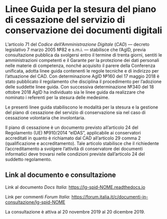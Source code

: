 # Linee Guida per la stesura del piano di cessazione del servizio di conservazione dei documenti digitali

L’articolo 71 del *Codice dell’Amministrazione Digitale* (*CAD*) ― decreto legislativo 7 marzo 2005 №82 e s.m.i. ― stabilisce che l’AgID, previa consultazione pubblica da svolgersi entro il termine di trenta giorni, sentiti le amministrazioni competenti e il Garante per la protezione dei dati personali nelle materie di competenza, nonché acquisito il parere della Conferenza unificata, adotta linee guida contenenti le regole tecniche e di indirizzo per l’attuazione del CAD. Con determinazione AgID №160 del 17 maggio 2018 è stato pubblicato il regolamento che disciplina il procedimento per l’adozione
delle suddette linee guida. Con successiva determinazione №340 del 18 ottobre 2018 AgID ha individuato sia le linee guida da realizzare che nominato i referenti per la stesura delle medesime.

Le presenti linee guida stabiliscono le modalità per la stesura e la gestione del piano di cessazione del servizio di conservazione sia nel caso di cessazione volontaria che involontaria.

Il piano di cessazione è un documento previsto all’articolo 24 del Regolamento (UE) №910/2014 “eIDAS”, applicabile ai conservatori accreditati in quanto è richiamato dal CAD all’articolo 29 comma 2 (qualificazione e accreditamento). Tale articolo stabilisce che il richiedente
l’accreditamento a svolgere l’attività di conservatore dei documenti informatici deve trovarsi nelle condizioni previste dall’articolo 24 del suddetto regolamento.

## Link al documento e consultazione

Link al documento *Docs Italia*: https://lg-spid-NOME.readthedocs.io

Link per commenti *Forum Italia*: https://forum.italia.it/c/documenti-in-consultazione/lg-spid-NOME

La consultazione è attiva al 20 novembre 2019 al 20 dicembre 2019.
